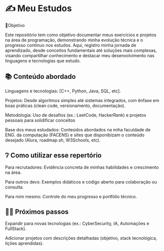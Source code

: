 # ✍ Meu Estudos

📌Objetivo

Este repositório tem como objetivo documentar meus exercícios e projetos na área de programação, demonstrando minha evolução técnica e o progresso contínuo nos estudos. Aqui, registro minha jornada de aprendizado, desde conceitos fundamentais até soluções mais complexas, visando compartilhar conhecimento e destacar meu desenvolvimento nas linguagens e tecnologias que estudo.

## 📚 Conteúdo abordado

Linguagens e tecnologias: [C++, Python, Java, SQL, etc].

Projetos: Desde algoritmos simples até sistemas integrados, com ênfase em boas práticas (clean code, versionamento, documentação).

Metodologia: Uso de desafios (ex.: LeetCode, HackerRank) e projetos pessoais para solidificar conceitos

Base dos meus estudados: Conteúdos abordados na miha faculdade de ENG. da computação (FACENS) e sites que disponibizam o conteúdo desejado (Alura, roadmap.sh, W3Schools, etc).

## ❔ Como utilizar esse repertório

Para recrutadores: Evidência concreta de minhas habilidades e crescimento na área.

Para outros devs: Exemplos didáticos e código aberto para colaboração ou consulta.

Para mim mesmo: Controle do meu progresso e portfólio técnico.

## 🚶‍♂️ Próximos passos


Expandir para novas tecnologias (ex.: CyberSecurity, IA, Automações e FullStack).

Adicionar projetos com descrições detalhadas (objetivo, stack tecnológica, lições aprendidas).